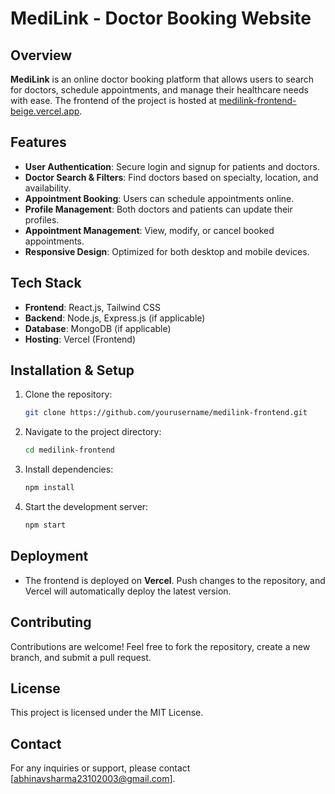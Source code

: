 # MediLink - Doctor Booking Website

## Overview
**MediLink** is an online doctor booking platform that allows users to search for doctors, schedule appointments, and manage their healthcare needs with ease. The frontend of the project is hosted at [medilink-frontend-beige.vercel.app](https://medilink-frontend-beige.vercel.app).

## Features
- **User Authentication**: Secure login and signup for patients and doctors.
- **Doctor Search & Filters**: Find doctors based on specialty, location, and availability.
- **Appointment Booking**: Users can schedule appointments online.
- **Profile Management**: Both doctors and patients can update their profiles.
- **Appointment Management**: View, modify, or cancel booked appointments.
- **Responsive Design**: Optimized for both desktop and mobile devices.

## Tech Stack
- **Frontend**: React.js, Tailwind CSS
- **Backend**: Node.js, Express.js (if applicable)
- **Database**: MongoDB (if applicable)
- **Hosting**: Vercel (Frontend)

## Installation & Setup
1. Clone the repository:
   ```sh
   git clone https://github.com/yourusername/medilink-frontend.git
   ```
2. Navigate to the project directory:
   ```sh
   cd medilink-frontend
   ```
3. Install dependencies:
   ```sh
   npm install
   ```
4. Start the development server:
   ```sh
   npm start
   ```

## Deployment
- The frontend is deployed on **Vercel**. Push changes to the repository, and Vercel will automatically deploy the latest version.

## Contributing
Contributions are welcome! Feel free to fork the repository, create a new branch, and submit a pull request.

## License
This project is licensed under the MIT License.

## Contact
For any inquiries or support, please contact [abhinavsharma23102003@gmail.com].


